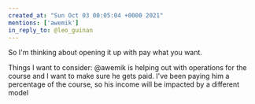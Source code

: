 ```yaml
---
created_at: "Sun Oct 03 00:05:04 +0000 2021"
mentions: ['awemik']
in_reply_to: @leo_guinan
---
```


So I'm thinking about opening it up with pay what you want.

Things I want to consider: @awemik is helping out with operations for the course and I want to make sure he gets paid. I've been paying him a percentage of the course, so his income will be impacted by a different model